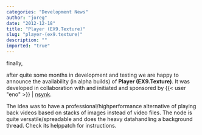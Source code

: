```yaml
---
categories: "Development News"
author: "joreg"
date: "2012-12-18"
title: "Player (EX9.Texture)"
slug: "player-(ex9.texture)"
description: ""
imported: "true"
---
```



finally, 

after quite some months in development and testing we are happy to announce the availability (in alpha builds) of **Player (EX9.Texture)**. It was developed in collaboration with and initiated and sponsored by {{< user "eno" >}} | [nsynk](https://vvvv.org/businesses/nsynk-gesellschaft-f%C3%BCr-kunst-und-technik).

The idea was to have a professional/highperformance alternative of playing back videos based on stacks of images instead of video files. The node is quite versatile/spreadable and does the heavy datahandling a background thread. Check its helppatch for instructions. 